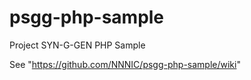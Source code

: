# psgg-php-sample
Project SYN-G-GEN PHP Sample

See "https://github.com/NNNIC/psgg-php-sample/wiki"
